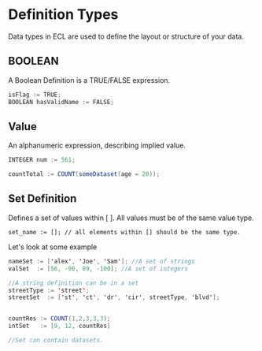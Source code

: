 # Definition Types

Data types in ECL are used to define the layout or structure of your data. 

## BOOLEAN

A Boolean Definition is a TRUE/FALSE expression.

```java
isFlag := TRUE;
BOOLEAN hasValidName := FALSE;

```

## Value

An alphanumeric expression, describing implied value.

```java
INTEGER num := 561;

countTotal := COUNT(someDataset(age = 20));
```

## Set Definition

Defines a set of values within [ ]. All values must be of the same value type.

`set_name := []; // all elements within [] should be the same type.`

Let's look at some example

```java
nameSet := ['alex', 'Joe', 'Sam']; //A set of strings
valSet  := [56, -96, 89, -100]; //A set of integers

//A string definition can be in a set
streetType := 'street';
streetSet  := ['st', 'ct', 'dr', 'cir', streetType, 'blvd'];


countRes := COUNT(1,2,3,3,3);
intSet   := [9, 12, countRes]

//Set can contain datasets.
```
